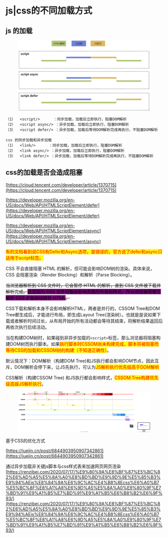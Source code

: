 # js|css的不同加载方式

## js 的加载

<figure><img src="../../.gitbook/assets/image.png" alt=""><figcaption></figcaption></figure>

```
（1）  <script/>      ：同步加载，加载后立即执行，阻塞DOM解析
（2）  <script async/> ：异步加载，加载后立即执行，阻塞DOM解析
（3）  <script defer/> ：异步加载，加载后等待DOM解析完成再执行，不阻塞DOM解析

css 的同步加载和异步加载
（1）  <link/>      ：同步加载，加载后立即执行，阻塞DOM解析
（2）  <link async/> ：异步加载，加载后立即执行，阻塞DOM解析
（3）  <link defer/> ：异步加载，加载后等待DOM解析完成再执行，不阻塞DOM解析
```

## css的加载是否会造成阻塞

[https://cloud.tencent.com/developer/article/1370715](https://cloud.tencent.com/developer/article/1370715)

[https://developer.mozilla.org/en-US/docs/Web/API/HTMLScriptElement/defer](https://developer.mozilla.org/en-US/docs/Web/API/HTMLScriptElement/defer)

[https://developer.mozilla.org/en-US/docs/Web/API/HTMLScriptElement/async](https://developer.mozilla.org/en-US/docs/Web/API/HTMLScriptElement/async)

<mark style="color:red;">有的文档看到说CSS有Defer和Async选项，是错误的，官方说了defer和async只适用于script标签。</mark>

CSS 不会直接阻塞 HTML 的解析，但可能会影响DOM树的渲染。具体来说，CSS 会阻塞渲染（Render Blocking）和解析（Parse Blocking）。

~~当浏览器解析到 CSS 文件时，它会暂停 HTML 的解析，直到 CSS 文件被下载并解析完成。<mark style="background-color:purple;">这是因为 CSS 文件可能会影响页面的布局和样式，所以浏览器需要先解析 CSS 才能继续解析 HTML</mark>。~~

&#x20;        CSS下载和解析本身不会影响解析HTML，两者是并行的，CSSOM Tree和DOM Tree都生成后，才能进行布局，即生成Layout Tree(渲染树）。也就是是说如果下载或者解析时间过长，从布局开始的所有活动都会等待其结束，将解析结果返回后再依次执行后续活动。

&#x20;       当在构建DOM树时，如果碰到非异步加载的`<script>`标签，那么浏览器将阻塞构建DOM树而执行脚本。如果<mark style="color:red;">执行脚本时CSSOM尚未构建完成，脚本将被阻塞而等待CSS的加载和CSSOM树的构建（不知道正确性）</mark>。

&#x20;       默认情况下：DOM解析（构建DOM Tree)和JS执行都会影响DOM节点，因此互斥，DOM解析会停下来，让JS先执行，可认为<mark style="color:red;">JS解析执行优先级高于DOM解析</mark>

&#x20;                               CSS解析（构建CSSOM Tree) 和JS执行都会影响样式，<mark style="color:red;">CSSOM Tree构建优先级高娱JS解析执行</mark>。

&#x20;       &#x20;

<figure><img src="../../.gitbook/assets/1 (1).svg" alt=""><figcaption></figcaption></figure>



基于CSS的优化方式

[https://juejin.cn/post/6844903950907342861](https://juejin.cn/post/6844903950907342861)

通过异步加载非关键js脚本与css样式表来加速网页网页渲染[https://renzibei.com/2020/07/17/%E9%80%9A%E8%BF%87%E5%BC%82%E6%AD%A5%E5%8A%A0%E8%BD%BD%E9%9D%9E%E5%85%B3%E9%94%AEjs%E8%84%9A%E6%9C%AC%E4%B8%8Ecss%E6%A0%B7%E5%BC%8F%E8%A1%A8%E6%9D%A5%E5%8A%A0%E9%80%9F%E7%BD%91%E9%A1%B5%E7%BD%91%E9%A1%B5%E6%B8%B2%E6%9F%93/](https://renzibei.com/2020/07/17/%E9%80%9A%E8%BF%87%E5%BC%82%E6%AD%A5%E5%8A%A0%E8%BD%BD%E9%9D%9E%E5%85%B3%E9%94%AEjs%E8%84%9A%E6%9C%AC%E4%B8%8Ecss%E6%A0%B7%E5%BC%8F%E8%A1%A8%E6%9D%A5%E5%8A%A0%E9%80%9F%E7%BD%91%E9%A1%B5%E7%BD%91%E9%A1%B5%E6%B8%B2%E6%9F%93/)
